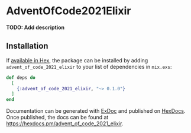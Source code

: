 # AdventOfCode2021Elixir

**TODO: Add description**

## Installation

If [available in Hex](https://hex.pm/docs/publish), the package can be installed
by adding `advent_of_code_2021_elixir` to your list of dependencies in `mix.exs`:

```elixir
def deps do
  [
    {:advent_of_code_2021_elixir, "~> 0.1.0"}
  ]
end
```

Documentation can be generated with [ExDoc](https://github.com/elixir-lang/ex_doc)
and published on [HexDocs](https://hexdocs.pm). Once published, the docs can
be found at <https://hexdocs.pm/advent_of_code_2021_elixir>.

